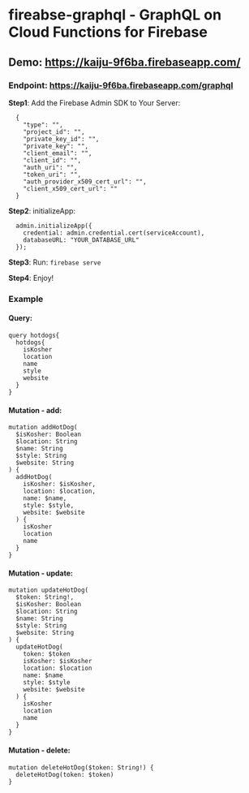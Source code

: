 # fireabse-graphql - GraphQL on Cloud Functions for Firebase
## Demo: https://kaiju-9f6ba.firebaseapp.com/
### Endpoint: https://kaiju-9f6ba.firebaseapp.com/graphql

**Step1**: Add the Firebase Admin SDK to Your Server:
```
  {
    "type": "",
    "project_id": "",
    "private_key_id": "",
    "private_key": "",
    "client_email": "",
    "client_id": "",
    "auth_uri": "",
    "token_uri": "",
    "auth_provider_x509_cert_url": "",
    "client_x509_cert_url": ""
  }
```
**Step2**: initializeApp: 
```
  admin.initializeApp({
    credential: admin.credential.cert(serviceAccount),
    databaseURL: "YOUR_DATABASE_URL"
  });
```
**Step3**: Run: ```firebase serve```

**Step4**: Enjoy!

### Example	
#### Query:
```
query hotdogs{
  hotdogs{
    isKosher
    location
    name
    style
    website
  }
}
```
#### Mutation - add:
```
mutation addHotDog(
  $isKosher: Boolean
  $location: String
  $name: String
  $style: String
  $website: String
) {
  addHotDog(
    isKosher: $isKosher,
    location: $location,
    name: $name,
    style: $style,
    website: $website
  ) {
    isKosher
    location
    name
  }
}

```
#### Mutation - update:
```
mutation updateHotDog(
  $token: String!,
  $isKosher: Boolean
  $location: String
  $name: String
  $style: String
  $website: String
) {
  updateHotDog(
    token: $token
    isKosher: $isKosher
    location: $location
    name: $name
    style: $style
    website: $website
  ) {
    isKosher
    location
    name
  }
}
```
#### Mutation - delete:
```
mutation deleteHotDog($token: String!) {
  deleteHotDog(token: $token)
}

```
